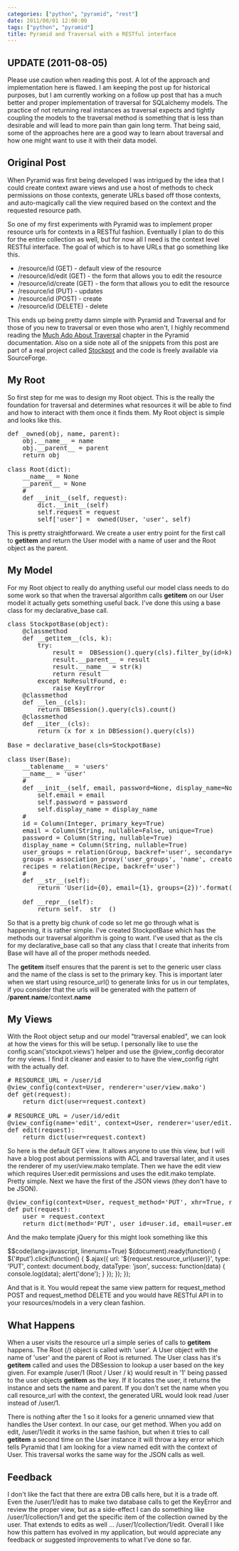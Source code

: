 ```yaml
---
categories: ["python", "pyramid", "rest"]
date: 2011/08/01 12:00:00
tags: ["python", "pyramid"]
title: Pyramid and Traversal with a RESTful interface
---
```

UPDATE (2011-08-05)
-------------------
Please use caution when reading this post. A lot of the approach and implementation here is flawed. I am keeping the post up for historical purposes, but I am currently working on a follow up post that has a much better and proper implementation of traversal for SQLalchemy models. The practice of not returning real instances as traversal expects and tightly coupling the models to the traversal method is something that is less than desirable and will lead to more pain than gain long term. That being said, some of the approaches here are a good way to learn about traversal and how one might want to use it with their data model.

Original Post
-------------
When Pyramid was first being developed I was intrigued by the idea that I could create context aware views and use a host of methods to check permissions on those contexts, generate URLs based off those contexts, and auto-magically call the view required based on the context and the requested resource path.

So one of my first experiments with Pyramid was to implement proper resource urls for contexts in a RESTful fashion. Eventually I plan to do this for the entire collection as well, but for now all I need is the context level RESTful interface. The goal of which is to have URLs that go something like this.

<ul>
    <li> /resource/id (GET) - default view of the resource </li>
    <li> /resource/id/edit (GET) - the form that allows you to edit the resource </li>
    <li> /resource/id/create (GET) - the form that allows you to edit the resource </li>
    <li> /resource/id (PUT) - updates </li>
    <li> /resource/id (POST) - create </li>
    <li> /resource/id (DELETE) - delete </li>
</ul>

This ends up being pretty damn simple with Pyramid and Traversal and for those of you new to traversal or even those who aren't, I highly recommend reading the <a href="http://docs.pylonsproject.org/projects/pyramid/dev/narr/muchadoabouttraversal.html">Much Ado About Traversal</a> chapter in the Pyramid documentation. Also on a side note all of the snippets from this post are part of a real project called <a href="https://sourceforge.net/p/stockpot/code">Stockpot</a> and the code is freely available via SourceForge.

My Root
-------
So first step for me was to design my Root object. This is the really the foundation for traversal and determines what resources it will be able to find and how to interact with them once it finds them. My Root object is simple and looks like this.

<pre class="brush: py">
def _owned(obj, name, parent):
    obj.__name__ = name
    obj.__parent__ = parent
    return obj
    
class Root(dict):
    __name__ = None
    __parent__ = None
    #
    def __init__(self, request):
        dict.__init__(self)
        self.request = request
        self['user'] = _owned(User, 'user', self)
</pre>

This is pretty straightforward. We create a user entry point for the first call to __getitem__ and return the User model with a name of user and the Root object as the parent.

My Model
--------
For my Root object to really do anything useful our model class needs to do some work so that when the traversal algorithm calls __getitem__ on our User model it actually gets something useful back. I've done this using a base class for my declarative_base call.

<pre class="brush: py">
class StockpotBase(object):
    @classmethod
    def __getitem__(cls, k):
        try:
            result =  DBSession().query(cls).filter_by(id=k).one()
            result.__parent__ = result
            result.__name__ = str(k)
            return result
        except NoResultFound, e:
            raise KeyError
    @classmethod
    def __len__(cls):
        return DBSession().query(cls).count()    
    @classmethod
    def __iter__(cls):
        return (x for x in DBSession().query(cls))
        
Base = declarative_base(cls=StockpotBase)

class User(Base):
    __tablename__ = 'users'
    __name__ = 'user'
    #
    def __init__(self, email, password=None, display_name=None):
        self.email = email
        self.password = password
        self.display_name = display_name
    #
    id = Column(Integer, primary_key=True)
    email = Column(String, nullable=False, unique=True)
    password = Column(String, nullable=True)
    display_name = Column(String, nullable=True)
    user_groups = relation(Group, backref='user', secondary=groups)
    groups = association_proxy('user_groups', 'name', creator=Group.group_creator)
    recipes = relation(Recipe, backref='user')
    #
    def __str__(self):
        return 'User(id={0}, email={1}, groups={2})'.format(self.id, self.email, self.groups)

    def __repr__(self):
        return self.__str__()
</pre>

So that is a pretty big chunk of code so let me go through what is happening, it is rather simple. I've created StockpotBase which has the methods our traversal algorithm is going to want. I've used that as the cls for my declarative_base call so that any class that I create that inherits from Base will have all of the proper methods needed.

The __getitem__ itself ensures that the parent is set to the generic user class and the name of the class is set to the primary key. This is important later when we start using resource_url() to generate links for us in our templates, if you consider that the urls will be generated with the pattern of /__parent__.__name__/context.__name__

My Views
--------
With the Root object setup and our model "traversal enabled", we can look at how the views for this will be setup. I personally like to use the config.scan('stockpot.views') helper and use the @view_config decorator for my views. I find it cleaner and easier to to have the view_config right with the actually def.

<pre class="brush: py">
# RESOURCE_URL = /user/id
@view_config(context=User, renderer='user/view.mako')
def get(request):
    return dict(user=request.context)
    
# RESOURCE_URL = /user/id/edit
@view_config(name='edit', context=User, renderer='user/edit.mako')
def edit(request):
    return dict(user=request.context)
</pre>

So here is the default GET view. It allows anyone to use this view, but I will have a blog post about permissions with ACL and traversal later, and it uses the renderer of my user/view.mako template. Then we have the edit view which requires User:edit permissions and uses the edit.mako template. Pretty simple. Next we have the first of the JSON views (they don't have to be JSON).

<pre class="brush: py">
@view_config(context=User, request_method='PUT', xhr=True, renderer='json')
def put(request):
    user = request.context
    return dict(method='PUT', user_id=user.id, email=user.email)
</pre>

And the mako template jQuery for this might look something like this

$$code(lang=javascript, linenums=True)
$(document).ready(function() {
    $('#put').click(function() {
        $.ajax({
            url: '${request.resource_url(user)}',
            type: 'PUT',
            context: document.body,
            dataType: 'json',
            success: function(data) {
                console.log(data);
                alert('done');
            }
        });
    });
});
</pre>

And that is it. You would repeat the same view pattern for request_method POST and request_method DELETE and you would have RESTful API in to your resources/models in a very clean fashion.

What Happens
------------
When a user visits the resource url a simple series of calls to __getitem__ happens. The Root (/) object is called with 'user'. A User object with the name of 'user' and the parent of Root is returned. The User class has it's __getitem__ called and uses the DBSession to lookup a user based on the key given. For example /user/1 (Root / User / k) would result in '1' being passed to the user objects __getitem__ as the key. If it locates the user, it returns the instance and sets the name and parent. If you don't set the name when you call resource_url with the context, the generated URL would look read /user instead of /user/1.

There is nothing after the 1 so it looks for a generic unnamed view that handles the User context. In our case, our get method. When you add on edit, /user/1/edit it works in the same fashion, but when it tries to call __getitem__ a second time on the User instance it will throw a key error which tells Pyramid that I am looking for a view named edit with the context of User. This traversal works the same way for the JSON calls as well.

Feedback
--------
I don't like the fact that there are extra DB calls here, but it is a trade off. Even the /user/1/edit has to make two database calls to get the KeyError and review the proper view, but as a side-effect I can do something like /user/1/collection/1 and get the specific item of the collection owned by the user. That extends to edits as well ... /user/1/collection/1/edit. Overall I like how this pattern has evolved in my application, but would appreciate any feedback or suggested improvements to what I've done so far.
